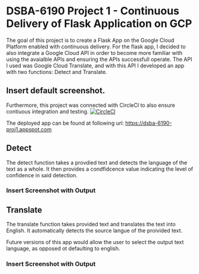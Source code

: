 # DSBA-6190 Project 1 - Continuous Delivery of Flask Application on GCP
The goal of this project is to create a Flask App on the Google Cloud Platform enabled with continuous delivery. For the flask app, 
I decided to also integrate a Google Cloud API in order to become more familiar with using the avaialble APIs and ensuring the APIs 
successfull operate. The API I used was Google Cloud Translate, and with this API I developed an app with two functions: Detect and 
Translate.

## Insert default screenshot.

Furthermore, this project was connected with CircleCI to also ensure contiuous integration and testing. 
[![CircleCI](https://circleci.com/gh/canfielder/DSBA-6190_Proj1.svg?style=svg)](https://circleci.com/gh/canfielder/DSBA-6190_Proj1)



The deployed app can be found at following url:
https://dsba-6190-proj1.appspot.com

## Detect
The detect function takes a provdied text and detects the language of the text as a whole. It then provides a condfidcence value
indicating the level of confidence in said detection. 

### Insert Screenshot with Output


## Translate
The translate function takes provided text and translates the text into English. It automatically detects the source langue 
of the proivided text.

Future versions of this app would allow the user to select the output text language, as opposed ot defaulting to english.

### Insert Screenshot with Output

